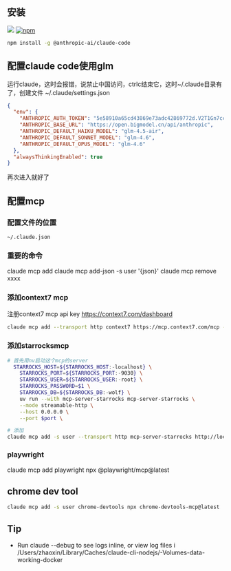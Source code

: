 ## 安装

[![](https://camo.githubusercontent.com/42dd0d4d66d954a88749cfbcf0b9ddcb7675d2f7bd8072675e99e6da8abde5c0/68747470733a2f2f696d672e736869656c64732e696f2f62616467652f4e6f64652e6a732d31382532422d627269676874677265656e3f7374796c653d666c61742d737175617265)](https://camo.githubusercontent.com/42dd0d4d66d954a88749cfbcf0b9ddcb7675d2f7bd8072675e99e6da8abde5c0/68747470733a2f2f696d672e736869656c64732e696f2f62616467652f4e6f64652e6a732d31382532422d627269676874677265656e3f7374796c653d666c61742d737175617265) [![npm](https://camo.githubusercontent.com/961ca37273ecd043d77954d3cf7d9fb9a2da2d5cf043ba6dca3609debae0ff6e/68747470733a2f2f696d672e736869656c64732e696f2f6e706d2f762f40616e7468726f7069632d61692f636c617564652d636f64652e7376673f7374796c653d666c61742d737175617265)](https://www.npmjs.com/package/@anthropic-ai/claude-code)

```bash
npm install -g @anthropic-ai/claude-code
```

## 配置claude code使用glm

运行claude，这时会报错，说禁止中国访问，ctrlc结束它，这时~/.claude目录有了，创建文件
~/.claude/settings.json
```json
{
  "env": {
    "ANTHROPIC_AUTH_TOKEN": "5e58910a65cd43869e73adc42869772d.V2T1Gn7ccArKGiM8",
    "ANTHROPIC_BASE_URL": "https://open.bigmodel.cn/api/anthropic",
    "ANTHROPIC_DEFAULT_HAIKU_MODEL": "glm-4.5-air",
    "ANTHROPIC_DEFAULT_SONNET_MODEL": "glm-4.6",
    "ANTHROPIC_DEFAULT_OPUS_MODEL": "glm-4.6"
  },
  "alwaysThinkingEnabled": true
}
```

再次进入就好了

## 配置mcp

### 配置文件的位置

`~/.claude.json`

### 重要的命令

claude mcp add
claude mcp add-json -s user '{json}'
claude mcp remove xxxx
  
### 添加context7 mcp

注册context7 mcp api key https://context7.com/dashboard

```bash
claude mcp add --transport http context7 https://mcp.context7.com/mcp --header "CONTEXT7_API_KEY: ctx7sk-557ec667-d615-488c-891d-0c6fb25d6c31"
```

### 添加starrocksmcp


```bash
# 首先用nv启动这个mcp的server
  STARROCKS_HOST=${STARROCKS_HOST:-localhost} \
    STARROCKS_PORT=${STARROCKS_PORT:-9030} \
    STARROCKS_USER=${STARROCKS_USER:-root} \
    STARROCKS_PASSWORD=$1 \
    STARROCKS_DB=${STARROCKS_DB:-wolf} \
    uv run --with mcp-server-starrocks mcp-server-starrocks \
    --mode streamable-http \
    --host 0.0.0.0 \
    --port $port \

# 添加
claude mcp add -s user --transport http mcp-server-starrocks http://localhost:9040/mcp
```

###  playwright

claude mcp add playwright npx @playwright/mcp@latest

## chrome dev tool

```bash
claude mcp add -s user chrome-devtools npx chrome-devtools-mcp@latest
```


## Tip

* Run claude --debug to see logs inline, or view log files i  /Users/zhaoxin/Library/Caches/claude-cli-nodejs/-Volumes-data-working-docker 
